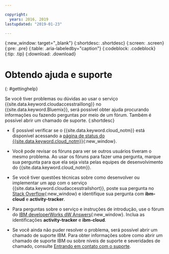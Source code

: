 ```yaml
---

copyright:
  years: 2016, 2019
lastupdated: "2019-01-23"

---
```


{:new_window: target="_blank"}
{:shortdesc: .shortdesc}
{:screen: .screen}
{:pre: .pre}
{:table: .aria-labeledby="caption"}
{:codeblock: .codeblock}
{:tip: .tip}
{:download: .download}


# Obtendo ajuda e suporte
{: #gettinghelp}

Se você tiver problemas ou dúvidas ao usar o serviço {{site.data.keyword.cloudaccesstraillong}} no {{site.data.keyword.Bluemix}}, será possível obter ajuda procurando informações ou fazendo perguntas por meio de um fórum. Também é possível abrir um chamado de suporte.
{:shortdesc}

* É possível verificar se o {{site.data.keyword.cloud_notm}} está disponível acessando a [ página de status do {{site.data.keyword.cloud_notm}}](https://developer.ibm.com/bluemix/support/#status){:new_window}.

* Você pode revisar os fóruns para ver se outros usuários tiveram o mesmo problema. Ao usar os fóruns para fazer uma pergunta, marque sua pergunta para que ela seja vista pelas equipes de desenvolvimento do {{site.data.keyword.cloud_notm}}.
<!--Insert the appropriate Stack Overflow tag for your service for <service_keyword> in URL and text below:  -->
  * Se você tiver questões técnicas sobre como desenvolver ou implementar um app com o serviço {{site.data.keyword.cloudaccesstrailshort}}, poste sua pergunta no [Stack Overflow](http://stackoverflow.com/search?q=activity-tracker+ibm-bluemix){:new_window} e identifique sua pergunta com **ibm-cloud** e **activity-tracker**.
<!--Insert the appropriate dW Answers tag for your service for <service_keyword> in URL below:  -->
  * Para perguntas sobre o serviço e instruções de introdução, use o fórum do [IBM developerWorks dW Answers](https://developer.ibm.com/answers/topics/activity-tracker/?smartspace=bluemix){:new_window}. Inclua as identificações **activity-tracker** e **ibm-cloud**.

* Se você ainda não puder resolver o problema, será possível abrir um chamado de suporte IBM. Para obter informações sobre como abrir um chamado de suporte IBM ou sobre níveis de suporte e severidades de chamado, consulte [Entrando em contato com o suporte](/docs/get-support/howtogetsupport.html#getting-customer-support).

